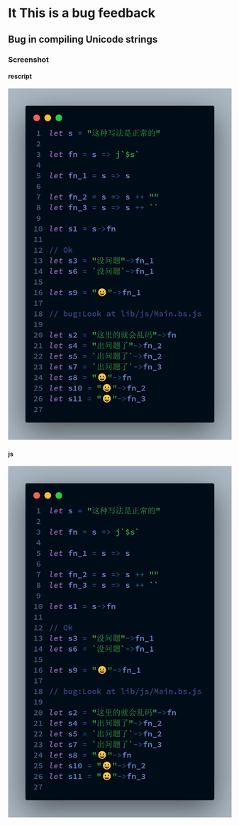 # It This is a bug feedback

## Bug in compiling Unicode strings

### Screenshot

#### rescript

![](./assets/res.jpg)

#### js

![](./assets/js.jpg)
